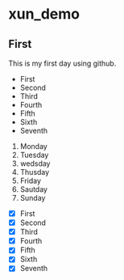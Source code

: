 # xun_demo
## First
This is my first day using github.

- First
- Second
- Third
- Fourth
- Fifth
- Sixth
- Seventh

1. Monday
2. Tuesday
3. wedsday
4. Thusday
5. Friday
6. Sautday
7. Sunday

- [x] First
- [x] Second
- [x] Third
- [x] Fourth
- [x] Fifth
- [x] Sixth
- [x] Seventh
